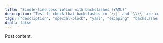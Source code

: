 ```yaml
---
title: "Single-line description with backslashes (YAML)"
description: "Test to check that backslashes in `\\|` and `\\\\` are correctly escaped."
tags: ["description", "special-block", "yaml", "escaping", "backslashes", "front-matter", "single-line"]
draft: false
---
```


Post content.
